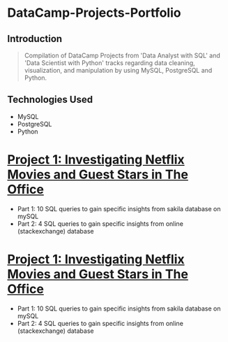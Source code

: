 # DataCamp-Projects-Portfolio
## Introduction
> Compilation of DataCamp Projects from 'Data Analyst with SQL' and 'Data Scientist with Python' tracks regarding data cleaning, visualization, and manipulation by using MySQL, PostgreSQL and Python.



## Technologies Used
>  
* MySQL
* PostgreSQL
* Python


# [Project 1: Investigating Netflix Movies and Guest Stars in The Office](https://github.com/dakyungsilvialee/Investigating-Netflix-Movies-and-Guest-Stars-in-The-Office)
* Part 1: 10 SQL queries to gain specific insights from sakila database on mySQL 
* Part 2: 4 SQL queries to gain specific insights from online (stackexchange) database 


# [Project 1: Investigating Netflix Movies and Guest Stars in The Office](https://github.com/dakyungsilvialee/Investigating-Netflix-Movies-and-Guest-Stars-in-The-Office)
* Part 1: 10 SQL queries to gain specific insights from sakila database on mySQL 
* Part 2: 4 SQL queries to gain specific insights from online (stackexchange) database 
